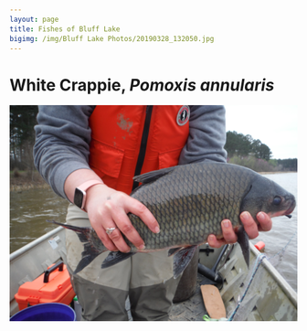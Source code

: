 ```yaml
---
layout: page
title: Fishes of Bluff Lake
bigimg: /img/Bluff Lake Photos/20190328_132050.jpg
---
```


# White Crappie, *Pomoxis annularis*

![White Crappie](img/FishPics/DSCF1785.JPG)



<!-- html comment out
Follow this link to find out more:   https://nas.er.usgs.gov/queries/FactSheet.aspx?speciesID=408

# Black Crappie, *Pomoxis nigromaculatus*

Follow this link to find out more:   https://nas.er.usgs.gov/queries/FactSheet.aspx?SpeciesID=409

# Channel Catfish, *Ictalurus punctatus*

Follow this link to find out more:   https://www.nps.gov/miss/learn/nature/channel-catfish-ictalurus-punctatus-and-flathead-catfish-pylodictis-olivaris.htm

# Flathead Catfish, *Pylodictis olivaris*

Follow this link to find out more:   https://www.nps.gov/miss/learn/nature/channel-catfish-ictalurus-punctatus-and-flathead-catfish-pylodictis-olivaris.htm

# Largemouth Bass, *Micropterus salmoides*

Follow this link to find out more:   https://nas.er.usgs.gov/queries/factsheet.aspx?SpeciesID=401

# Green Sunfish, *Lepomis cyanellus*

Follow this link to find out more:   https://nas.er.usgs.gov/queries/FactSheet.aspx?speciesID=380

# Warmouth, *Lepomis gulosus*

Follow this link to find out more:   https://nas.er.usgs.gov/queries/FactSheet.aspx?SpeciesID=376

# Bluegill, *Lepomis macrochirus*

Follow this link to find out more:   https://www.fws.gov/fisheries/freshwater-fish-of-america/bluegill.html

# Redear Sunfish, *Lepomis microlophus*

Follow this link to find out more:  https://nas.er.usgs.gov/queries/FactSheet.aspx?SpeciesID=390 

# Smallmouth Buffalo, *Ictiobus bubalus*

![Ictiobus bubalus](img/FishPics/DSCF1785.jpg)

Follow this link to find out more:   https://nas.er.usgs.gov/queries/FactSheet.aspx?SpeciesID=361

# Spotted Gar, *Lepisosteus oculatus*

![Lepisosteus oculatus](img/FishPics/DSCF1784.jpg)

Follow this link to find out more:   https://nas.er.usgs.gov/queries/FactSheet.aspx?SpeciesID=756

# Longnose Gar, *Lepisosteus osseus*

Follow this link to find out more:   https://www.floridamuseum.ufl.edu/discover-fish/species-profiles/lepisosteus-osseus/

# Golden Redhorse, *Moxostoma erythrurum*

![Moxostoma erythrurum](DSCF1831.jpg)
Follow this link to find out more:   https://nas.er.usgs.gov/queries/FactSheet.aspx?SpeciesID=365

# Skipjack Herring, *Alosa chrysochloris*

![Alosa chrysochloris](img/FishPics/DSCF1836.jpg)
Follow this link to find out more:   https://nas.er.usgs.gov/queries/FactSheet.aspx?SpeciesID=489

# Threadfin Shad, *Dorosoma petenense*

![Dorosoma petenense](img/FishPics/DSCF1826.jpg)
Follow this link to find out more:   https://nas.er.usgs.gov/queries/FactSheet.aspx?SpeciesID=493

# Gizzard Shad, *Dorosoma cepedianum*

![Dorosoma cepedianum](img/FishPics/DSCF1787.jpg)
Follow this link to find out more:   https://nas.er.usgs.gov/queries/factsheet.aspx?SpeciesID=492

# Common Carp, *Cyprinus carpio*

Follow this link to find out more:   https://nas.er.usgs.gov/queries/factsheet.aspx?speciesID=4
-->